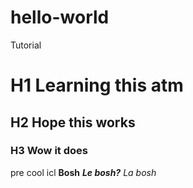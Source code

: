# hello-world
Tutorial 
# H1 Learning this atm
## H2 Hope this works
### H3 Wow it does
pre cool icl
**Bosh**
***Le bosh?***
*La bosh*
